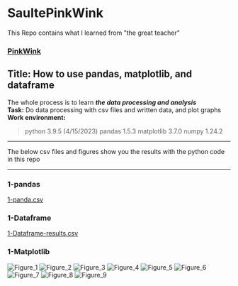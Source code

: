 # SaultePinkWink
This Repo contains what I learned from "the great teacher" 
### [PinkWink](https://github.com/PinkWink)
## Title: How to use pandas, matplotlib, and dataframe
The whole process is to learn _**the data processing and analysis**_
<br/>**Task:** Do data processing with csv files and written data, and plot graphs
<br/>**Work environment:** 
> python 3.9.5 (4/15/2023)
> pandas 1.5.3 
> matplotlib 3.7.0
> numpy 1.24.2
***
The below csv files and figures show you the results with the python code in this repo
***
### 1-pandas
[1-panda.csv](https://github.com/JohnkeyLee/SalutePinkWink-pd-graph/files/11240816/1-panda.csv)

### 1-Dataframe
[1-Dataframe-results.csv](https://github.com/JohnkeyLee/SalutePinkWink-pandas-matplotlib-dataframe/files/11240821/1-Dataframe-results.csv)

### 1-Matplotlib
![Figure_1](https://user-images.githubusercontent.com/103592307/230974257-db2c6775-5a40-4f67-b072-dfeffe6c8e74.png)
![Figure_2](https://user-images.githubusercontent.com/103592307/230974258-4cc28e7a-ffba-4458-a233-1a5c31c7947b.png)
![Figure_3](https://user-images.githubusercontent.com/103592307/230974259-3594d1d4-764b-4157-b3da-8f16dea5797d.png)
![Figure_4](https://user-images.githubusercontent.com/103592307/230974260-dcb6dc1c-efaa-4236-8f5b-dd3dafce0418.png)
![Figure_5](https://user-images.githubusercontent.com/103592307/230974261-c5a8a6be-91d2-408d-af88-a5bbcf4baf83.png)
![Figure_6](https://user-images.githubusercontent.com/103592307/230974264-579147d9-0962-4025-aecf-4624879d888a.png)
![Figure_7](https://user-images.githubusercontent.com/103592307/230974265-067f924c-5bd9-4a4d-8ee0-688a0cb00301.png)
![Figure_8](https://user-images.githubusercontent.com/103592307/230974266-0f2610c7-d750-4bbb-b0a2-732861c5d882.png)
![Figure_9](https://user-images.githubusercontent.com/103592307/230974267-38383540-195d-44e9-88c8-426538d6db8a.png)
